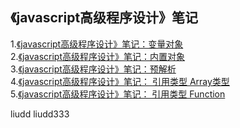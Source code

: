 ﻿## 《javascript高级程序设计》笔记
 
1.[《javascript高级程序设计》笔记：变量对象](https://github.com/liudd596/README.md/issues/4)   
2.[《javascript高级程序设计》笔记：内置对象](https://github.com/liudd596/README.md/issues/3)  
3.[《javascript高级程序设计》笔记：预解析](https://github.com/liudd596/README.md/issues/5)   
4.[《javascript高级程序设计》笔记： 引用类型 Array类型](https://github.com/liudd596/README.md/issues/1)   
5.[《javascript高级程序设计》笔记： 引用类型 Function](https://github.com/liudd596/README.md/issues/2)   


liudd
liudd333